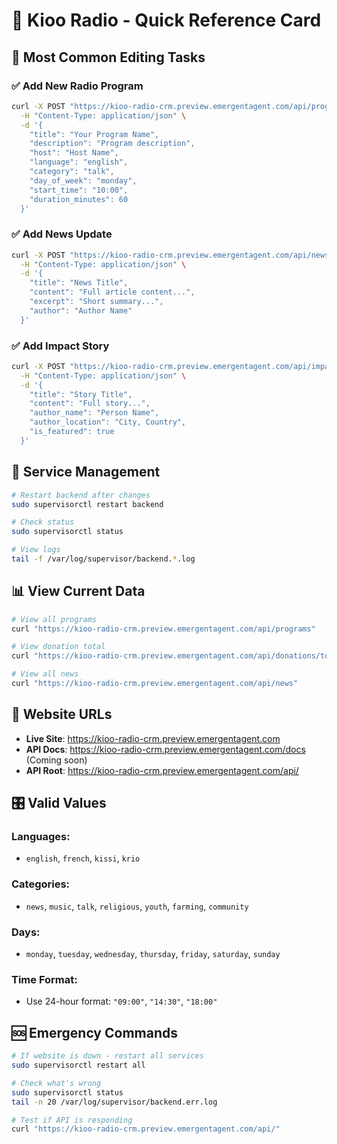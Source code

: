 # 🚀 Kioo Radio - Quick Reference Card

## 📝 Most Common Editing Tasks

### ✅ Add New Radio Program
```bash
curl -X POST "https://kioo-radio-crm.preview.emergentagent.com/api/programs" \
  -H "Content-Type: application/json" \
  -d '{
    "title": "Your Program Name",
    "description": "Program description", 
    "host": "Host Name",
    "language": "english",
    "category": "talk", 
    "day_of_week": "monday",
    "start_time": "10:00",
    "duration_minutes": 60
  }'
```

### ✅ Add News Update
```bash
curl -X POST "https://kioo-radio-crm.preview.emergentagent.com/api/news" \
  -H "Content-Type: application/json" \
  -d '{
    "title": "News Title",
    "content": "Full article content...", 
    "excerpt": "Short summary...",
    "author": "Author Name"
  }'
```

### ✅ Add Impact Story
```bash
curl -X POST "https://kioo-radio-crm.preview.emergentagent.com/api/impact-stories" \
  -H "Content-Type: application/json" \
  -d '{
    "title": "Story Title",
    "content": "Full story...",
    "author_name": "Person Name", 
    "author_location": "City, Country",
    "is_featured": true
  }'
```

## 🔧 Service Management
```bash
# Restart backend after changes
sudo supervisorctl restart backend

# Check status
sudo supervisorctl status

# View logs
tail -f /var/log/supervisor/backend.*.log
```

## 📊 View Current Data
```bash
# View all programs
curl "https://kioo-radio-crm.preview.emergentagent.com/api/programs"

# View donation total  
curl "https://kioo-radio-crm.preview.emergentagent.com/api/donations/total"

# View all news
curl "https://kioo-radio-crm.preview.emergentagent.com/api/news"
```

## 📱 Website URLs
- **Live Site**: https://kioo-radio-crm.preview.emergentagent.com
- **API Docs**: https://kioo-radio-crm.preview.emergentagent.com/docs (Coming soon)
- **API Root**: https://kioo-radio-crm.preview.emergentagent.com/api/

## 🎛️ Valid Values

### Languages:
- `english`, `french`, `kissi`, `krio`

### Categories: 
- `news`, `music`, `talk`, `religious`, `youth`, `farming`, `community`

### Days:
- `monday`, `tuesday`, `wednesday`, `thursday`, `friday`, `saturday`, `sunday`

### Time Format:
- Use 24-hour format: `"09:00"`, `"14:30"`, `"18:00"`

## 🆘 Emergency Commands
```bash
# If website is down - restart all services
sudo supervisorctl restart all

# Check what's wrong
sudo supervisorctl status
tail -n 20 /var/log/supervisor/backend.err.log

# Test if API is responding
curl "https://kioo-radio-crm.preview.emergentagent.com/api/"
```
